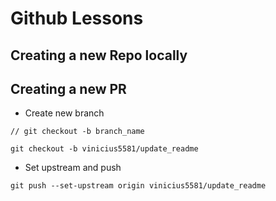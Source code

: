# Github Lessons


## Creating a new Repo locally



## Creating a new PR


- Create new branch

```
// git checkout -b branch_name

git checkout -b vinicius5581/update_readme
```

- Set upstream and push

```
git push --set-upstream origin vinicius5581/update_readme
